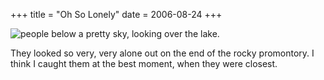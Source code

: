 +++
title = "Oh So Lonely"
date = 2006-08-24
+++

![people below a pretty sky, looking over the lake.](http://www.aphoenix.ca/photoblog/photos/OhSoLonely.jpg "Two is the loneliest number except for six.")

They looked so very, very alone out on the end of the rocky promontory. I think I caught them at the best moment, when they were closest.
